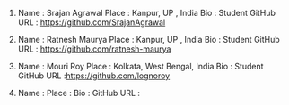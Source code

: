 1) Name : Srajan Agrawal
   Place : Kanpur, UP , India
   Bio : Student
   GitHub URL : https://github.com/SrajanAgrawal
  

2) Name : Ratnesh Maurya
  Place : Kanpur, UP , India
  Bio : Student
  GitHub URL : https://github.com/ratnesh-maurya
  
  
 3) Name : Mouri Roy
   Place : Kolkata, West Bengal, India
   Bio : Student
   GitHub URL :https://github.com/lognoroy


 
4) Name : 
   Place : 
   Bio : 
   GitHub URL :
